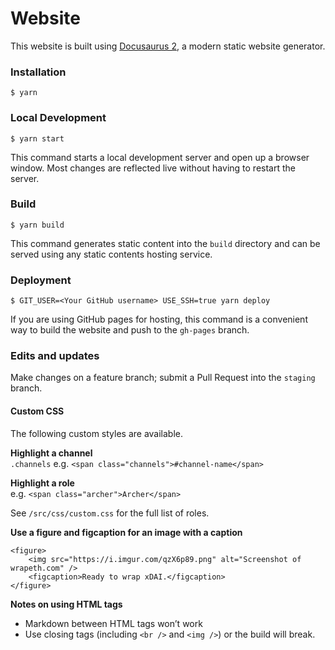 # Website

This website is built using [Docusaurus 2](https://v2.docusaurus.io/), a modern static website generator.

### Installation

```
$ yarn
```

### Local Development

```
$ yarn start
```

This command starts a local development server and open up a browser window. Most changes are reflected live without having to restart the server.

### Build

```
$ yarn build
```

This command generates static content into the `build` directory and can be served using any static contents hosting service.

### Deployment

```
$ GIT_USER=<Your GitHub username> USE_SSH=true yarn deploy
```

If you are using GitHub pages for hosting, this command is a convenient way to build the website and push to the `gh-pages` branch.


### Edits and updates

Make changes on a feature branch; submit a Pull Request into the `staging` branch.

#### Custom CSS

The following custom styles are available.

**Highlight a channel**<br>
`.channels` e.g. `<span class="channels">#channel-name</span>`

**Highlight a role**<br>
e.g. `<span class="archer">Archer</span>`  

See `/src/css/custom.css` for the full list of roles.

**Use a figure and figcaption for an image with a caption**
```
<figure>
    <img src="https://i.imgur.com/qzX6p89.png" alt="Screenshot of wrapeth.com" />
    <figcaption>Ready to wrap xDAI.</figcaption>
</figure>
```

**Notes on using HTML tags**
* Markdown between HTML tags won’t work
* Use closing tags (including `<br />` and `<img />`) or the build will break.